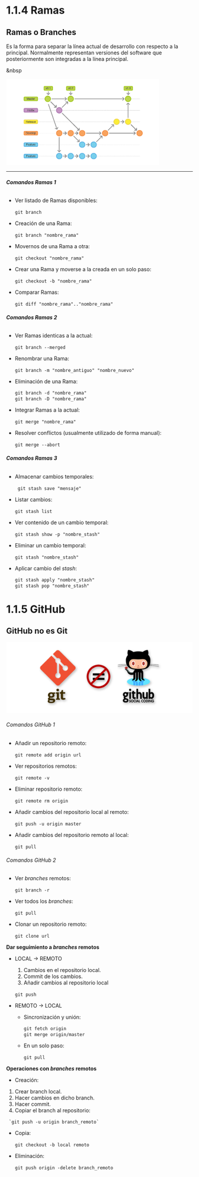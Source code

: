 # **1.1.4 Ramas**
## **Ramas o Branches**
Es la forma para separar la línea actual de desarrollo con respecto a la principal. Normalmente representan versiones del software que posteriormente son integradas a la línea
principal.


&nbsp

![](https://github.com/XescoC/IS-28/raw/i72ruvea/images/ramas.PNG)

---
###### **Comandos Ramas 1**


* Ver listado de Ramas disponibles:

  `git branch`


 * Creación de una Rama:

      `git branch "nombre_rama"`


 *  Movernos de una Rama a otra:

      `git checkout "nombre_rama"`


* Crear una Rama y moverse a la creada en un solo paso:

    `git checkout -b "nombre_rama"`


* Comparar Ramas:

    `git diff "nombre_rama".."nombre_rama"`


###### **Comandos Ramas 2**



* Ver Ramas identicas a la actual:

  `git branch --merged`


* Renombrar una Rama:

  `git branch -m "nombre_antiguo" "nombre_nuevo"`


* Eliminación de una Rama:

  ```Shell
  git branch -d "nombre_rama"
  git branch -D "nombre_rama"
  ```


* Integrar Ramas a la actual:

  `git merge "nombre_rama"`


* Resolver conflictos (usualmente utilizado de forma manual):

  `git merge --abort`



###### **Comandos Ramas 3**



* Almacenar cambios temporales:

  ` git stash save "mensaje"`


* Listar cambios:

  `git stash list`


* Ver contenido de un cambio temporal:

  `git stash show -p "nombre_stash"`


* Eliminar un cambio temporal:

  `git stash "nombre_stash"`


* Aplicar cambio del *stash*:

   ```Shell
   git stash apply "nombre_stash"
   git stash pop "nombre_stash"
   ```


# **1.1.5 GitHub**
## **GitHub no es Git**


   ![](https://github.com/XescoC/IS-28/raw/i72ruvea/images/github.PNG)


###### Comandos GitHub 1


  * Añadir un repositorio remoto:

    `git remote add origin url`

  * Ver repositorios remotos:

    `git remote -v`


  * Eliminar repositorio remoto:

    `git remote rm origin`


  * Añadir cambios del repositorio local al remoto:

    `git push -u origin master`


  * Añadir cambios del repositorio remoto al local:

    `git pull`



###### Comandos GitHub 2



  * Ver *branches* remotos:

      `git branch -r`


  * Ver todos los *branches*:

      `git pull`


  * Clonar un repositorio remoto:

      `git clone url`


**Dar seguimiento a *branches* remotos**


  * LOCAL → REMOTO
    1. Cambios en el repositorio local.
    2. Commit de los cambios.
    3. Añadir cambios al repositorio local

      `git push`


  * REMOTO → LOCAL
    * Sincronización y unión:

        ```Shell
        git fetch origin
        git merge origin/master
        ```
    * En un solo paso:

      `git pull`



**Operaciones con *branches* remotos**

  * Creación:
   1. Crear branch local.
   2. Hacer cambios en dicho branch.
   3. Hacer commit.
   4. Copiar el branch al repositorio:

     `git push -u origin branch_remoto`

* Copia:

     `git checkout -b local remoto`

* Eliminación:

     `git push origin -delete branch_remoto`
